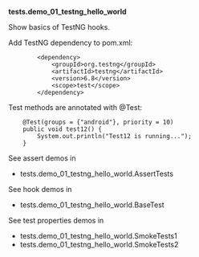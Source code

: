 **tests.demo_01_testng_hello_world**

Show basics of TestNG hooks.

Add TestNG dependency to pom.xml:
```
        <dependency>
            <groupId>org.testng</groupId>
            <artifactId>testng</artifactId>
            <version>6.8</version>
            <scope>test</scope>
        </dependency>
```   
     
Test methods are annotated with @Test:
```
    @Test(groups = {"android"}, priority = 10)
    public void test12() {
        System.out.println("Test12 is running...");
    }
```

See assert demos in
- tests.demo_01_testng_hello_world.AssertTests

See hook demos in
- tests.demo_01_testng_hello_world.BaseTest

See test properties demos in
- tests.demo_01_testng_hello_world.SmokeTests1
- tests.demo_01_testng_hello_world.SmokeTests2